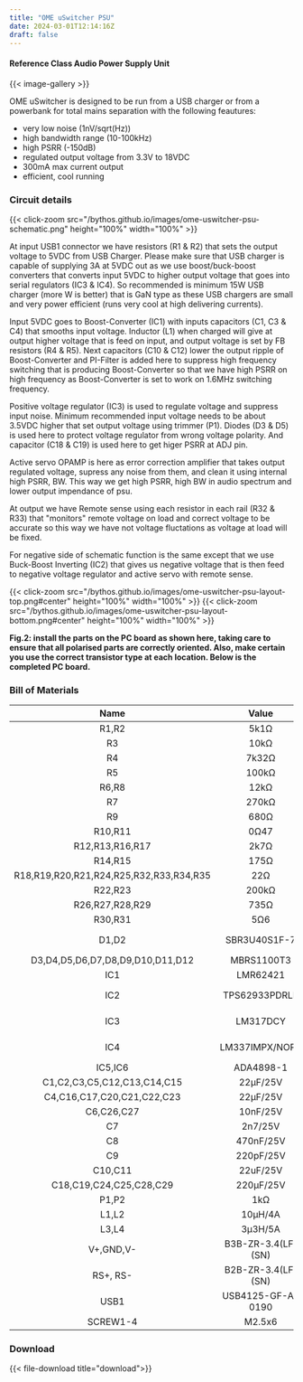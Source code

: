 ```yaml
---
title: "OME uSwitcher PSU"
date: 2024-03-01T12:14:16Z
draft: false
---
```

#### Reference Class Audio Power Supply Unit

{{< image-gallery >}}

OME uSwitcher is designed to be run from a USB charger or from a powerbank for total mains separation with the following feautures:

- very low noise (1nV/sqrt(Hz))
- high bandwidth range (10-100kHz)
- high PSRR (-150dB)
- regulated output voltage from 3.3V to 18VDC
- 300mA max current output
- efficient, cool running

### Circuit details

{{< click-zoom src="/bythos.github.io/images/ome-uswitcher-psu-schematic.png" height="100%" width="100%" >}}

At input USB1 connector we have resistors (R1 & R2) that sets the output voltage to 5VDC from USB Charger. Please make sure that USB charger is capable of supplying 3A at 5VDC out as we use boost/buck-boost converters that converts input 5VDC to higher output voltage that goes into serial regulators (IC3 & IC4). So recommended is minimum 15W USB charger (more W is better) that is GaN type as these USB chargers are small and very power efficient (runs very cool at high delivering currents).

Input 5VDC goes to Boost-Converter (IC1) with inputs capacitors (C1, C3 & C4) that smooths input voltage. Inductor (L1) when charged will give at output higher voltage that is feed on input, and output voltage is set by FB resistors (R4 & R5). Next capacitors (C10 & C12) lower the output ripple of Boost-Converter and PI-Filter is added here to suppress high frequency switching that is producing Boost-Converter so that we have high PSRR on high frequency as Boost-Converter is set to work on 1.6MHz switching frequency.

Positive voltage regulator (IC3) is used to regulate voltage and suppress input noise. Minimum recommended input voltage needs to be about 3.5VDC higher that set output voltage using trimmer (P1). Diodes (D3 & D5) is used here to protect voltage regulator from wrong voltage polarity. And capacitor (C18 & C19) is used here to get higer PSRR at ADJ pin.

Active servo OPAMP is here as error correction amplifier that takes output regulated voltage, supress any noise from them, and clean it using internal high PSRR, BW. This way we get high PSRR, high BW in audio spectrum and lower output impendance of psu.

At output we have Remote sense using each resistor in each rail (R32 & R33) that "monitors" remote voltage on load and correct voltage to be accurate so this way we have not voltage fluctations as voltage at load will be fixed.

For negative side of schematic function is the same except that we use Buck-Boost Inverting (IC2) that gives us negative voltage that is then feed to negative voltage regulator and active servo with remote sense.

{{< click-zoom src="/bythos.github.io/images/ome-uswitcher-psu-layout-top.png#center" height="100%" width="100%" >}}
{{< click-zoom src="/bythos.github.io/images/ome-uswitcher-psu-layout-bottom.png#center" height="100%" width="100%" >}}  

**Fig.2: install the parts on the PC board as shown here, taking care
to ensure that all polarised parts are correctly oriented. Also, make certain you use the correct transistor type at each location. Below is the completed PC board.**

### Bill of Materials

| Name                                    | Value               | Package   | Quantity  |             
|:---------------------------------------:|:-------------------:|:----------|----------:|
| R1,R2                                   |  5k1Ω               | MELF0204  |     2     |
| R3                                      |  10kΩ               | MELF0204  |     1     |
| R4                                      |  7k32Ω              | MELF0204  |     1     |
| R5                                      |  100kΩ              | MELF0204  |     1     |
| R6,R8                                   |  12kΩ               | MELF0204  |     2     |
| R7                                      |  270kΩ              | MELF0204  |     1     |
| R9                                      |  680Ω               | MELF0204  |     1     |
| R10,R11                                 |  0Ω47               | MELF0204  |     2     |
| R12,R13,R16,R17                         |  2k7Ω               | MELF0204  |     4     |
| R14,R15                                 |  175Ω               | MELF0204  |     2     |
| R18,R19,R20,R21,R24,R25,R32,R33,R34,R35 |  22Ω                | MELF0204  |    10     |
| R22,R23                                 |  200kΩ              | MELF0204  |     2     |
| R26,R27,R28,R29                         |  735Ω               | MELF0204  |     4     |
| R30,R31                                 |  5Ω6                | MELF0204  |     2     |
| D1,D2                                   |  SBR3U40S1F-7       | SOD-123F  |     2     |
| D3,D4,D5,D6,D7,D8,D9,D10,D11,D12        |  MBRS1100T3         | SMB-2     |    10     |
| IC1                                     |  LMR62421           | SOT23-5   |     1     |
| IC2                                     |  TPS62933PDRLR      | SOT583-8  |     1     |
| IC3                                     |  LM317DCY           | SOT223-4  |     1     |
| IC4                                     |  LM337IMPX/NOPB     | SOT223-4  |     1     |
| IC5,IC6                                 |  ADA4898-1          | SOIC-8    |     2     |
| C1,C2,C3,C5,C12,C13,C14,C15             |  22µF/25V           | 1210      |     8     |
| C4,C16,C17,C20,C21,C22,C23              |  22µF/25V           | 0805      |     7     |
| C6,C26,C27                              |  10nF/25V           | 0805      |     3     |
| C7                                      |  2n7/25V            | 0805      |     1     |
| C8                                      |  470nF/25V          | 0805      |     1     |
| C9                                      |  220pF/25V          | 0805      |     1     |
| C10,C11                                 |  22uF/25V           | 1210      |     2     |
| C18,C19,C24,C25,C28,C29                 |  220µF/25V          | 8mm       |     6     |
| P1,P2                                   |  1kΩ                | 3296W     |     2     |
| L1,L2                                   |  10µH/4A            | 6.6x3x7.3 |     2     |
| L3,L4                                   |  3µ3H/5A            | 5.2x3x5.4 |     2     |
| V+,GND,V-                               |  B3B-ZR-3.4(LF)(SN) | 3-PIN     |     1     |
| RS+, RS-                                |  B2B-ZR-3.4(LF)(SN) | 2-PIN     |     2     |
| USB1                                    |  USB4125-GF-A-0190  | TYPE-C    |     1     |
| SCREW1-4                                |  M2.5x6             | SCREW     |     4     |

### Download  

{{< file-download title="download">}} 
